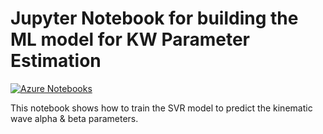 Jupyter Notebook for building the ML model for KW Parameter Estimation
===

[![Azure Notebooks](https://notebooks.azure.com/launch.png)](https://notebooks.azure.com/import/gh/hydroslab/ef5-kw-modeling)

This notebook shows how to train the SVR model to predict the kinematic wave alpha & beta parameters.
